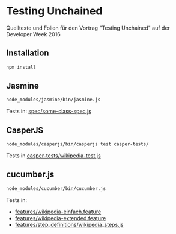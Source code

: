 # Testing Unchained
Quelltexte und Folien für den Vortrag "Testing Unchained" auf der Developer Week 2016

## Installation
```bash
npm install
```

## Jasmine
```bash
node_modules/jasmine/bin/jasmine.js
```

Tests in: [spec/some-class-spec.js](spec/some-class-spec.js)

## CasperJS
```bash
node_modules/casperjs/bin/casperjs test casper-tests/
```

Tests in [casper-tests/wikipedia-test.js](casper-tests/wikipedia-test.js)

## cucumber.js
```bash
node_modules/cucumber/bin/cucumber.js
```

Tests in:
- [features/wikipedia-einfach.feature](features/wikipedia-einfach.feature)
- [features/wikipedia-extended.feature](features/wikipedia-extended.feature)
- [features/step_definitions/wikipedia_steps.js](features/step_definitions/wikipedia_steps.js)